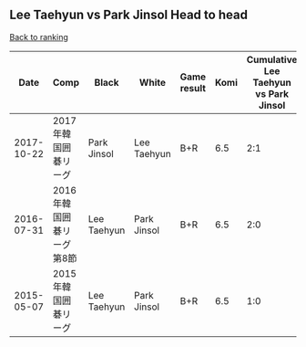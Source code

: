 ## Lee Taehyun vs Park Jinsol Head to head

[Back to ranking](../../index.md)




| **Date** | **Comp** | **Black** | **White** | **Game result** | **Komi** | **Cumulative Lee Taehyun vs Park Jinsol** | **Lee Taehyun streak** | **Park Jinsol streak** | 
| --- | --- | --- | --- | --- | --- | --- | --- | --- |
| 2017-10-22 | 2017年韓国囲碁リーグ | Park Jinsol | Lee Taehyun | B+R | 6.5 | 2:1 | 0 | 1 | 
| 2016-07-31 | 2016年韓国囲碁リーグ第8節 | Lee Taehyun | Park Jinsol | B+R | 6.5 | 2:0 | 2 | 0 | 
| 2015-05-07 | 2015年韓国囲碁リーグ | Lee Taehyun | Park Jinsol | B+R | 6.5 | 1:0 | 1 | 0 |




